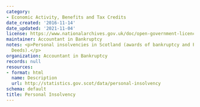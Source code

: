 ```yaml
---
category:
- Economic Activity, Benefits and Tax Credits
date_created: '2016-11-14'
date_updated: '2021-11-04'
license: https://www.nationalarchives.gov.uk/doc/open-government-licence/version/3/
maintainer: Accountant in Bankruptcy
notes: <p>Personal insolvencies in Scotland (awards of bankruptcy and Protected Trust
  Deeds).</p>
organization: Accountant in Bankruptcy
records: null
resources:
- format: html
  name: Description
  url: http://statistics.gov.scot/data/personal-insolvency
schema: default
title: Personal Insolvency
---
```

